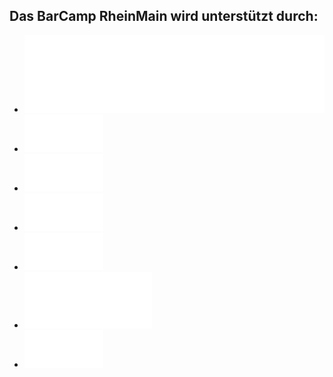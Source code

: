 ## Das BarCamp RheinMain wird unterstützt durch:

 * [![Access All Areas – Design in Wiesbaden](./img/aaa.svg)](http://aaa-wiesbaden.de/)
 * [![DB Systel GmbH](./img/dbsystel.png)](http://www.dbsystel.de/dbsystel/karriere/)
 * [![DESIGNERDOCK - Personalberatung für Kommunikation und Marketing](./img/designerdock.png)](https://www.designerdock.com/fuer-kunden/was-wir-bieten/)
 * [![mediaman //](./img/mediaman.png)](http://mediaman.com/)
 * [![NAMICS](./img/namics.png)](http://www.namics.com/)
 * [![netz98 – new media gmbh](./img/netz98.svg)](http://www.netz98.de/)
 * [![Scholz & Volkmer](./img/s-v.png)](http://www.s-v.de/)
